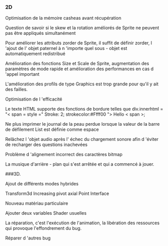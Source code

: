 ### 2D

Optimisation de la mémoire casheas avant récupération

Question de savoir si le skew et la rotation améliorés de Sprite ne peuvent pas être appliqués simultanément

Pour améliorer les attributs zorder de Sprite, il suffit de définir zorder, l 'ajout de l' objet paternel à n 'importe quel sous - objet est automatiquement redistribué

Amélioration des fonctions Size et Scale de Sprite, augmentation des paramètres de mode rapide et amélioration des performances en cas d 'appel important

L'amélioration des profils de type Graphics est trop grande pour qu'il y ait des failles.

Optimisation de l 'efficacité

Le texte HTML supporte des fonctions de bordure telles que div.innerhtml = "< span = style =" Stroke: 2; strokecolor:#Ffff00 "> Hello < span >;

Ne plus imprimer le journal de la peau perdue lorsque la valeur de la barre de défilement List est définie comme espace

Relâchez l 'objet audio après l' échec du chargement sonore afin d 'éviter de recharger des questions inachevées

Problème d 'alignement incorrect des caractères bitmap

La musique d'arrière - plan qui s'est arrêtée et qui a commencé à jouer.

###3D.

Ajout de différents modes hybrides

Transform3d Increasing pivot axial Point Interface

Nouveau matériau particulaire

Ajouter deux variables Shader usuelles

La réparation, c'est l'exécution de l'animation, la libération des ressources qui provoque l'effondrement du bug.

Réparer d 'autres bug